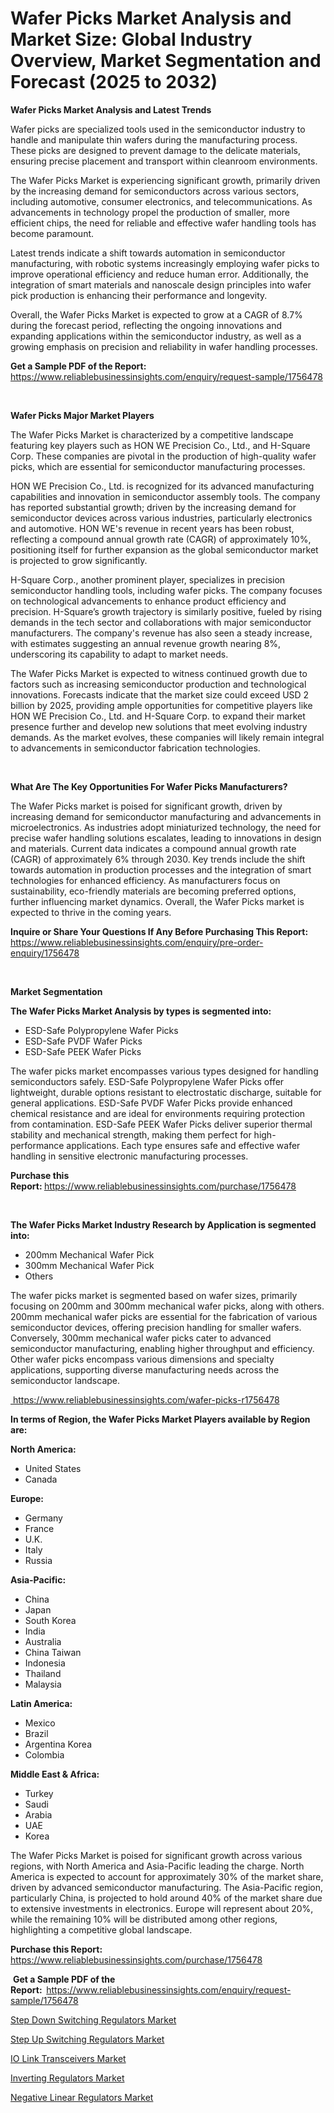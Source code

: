 <p><h1>Wafer Picks Market Analysis and Market Size: Global Industry Overview, Market Segmentation and Forecast (2025 to 2032)</h1></p><p><strong>Wafer Picks Market Analysis and Latest Trends</strong></p>
<p><p>Wafer picks are specialized tools used in the semiconductor industry to handle and manipulate thin wafers during the manufacturing process. These picks are designed to prevent damage to the delicate materials, ensuring precise placement and transport within cleanroom environments. </p><p>The Wafer Picks Market is experiencing significant growth, primarily driven by the increasing demand for semiconductors across various sectors, including automotive, consumer electronics, and telecommunications. As advancements in technology propel the production of smaller, more efficient chips, the need for reliable and effective wafer handling tools has become paramount. </p><p>Latest trends indicate a shift towards automation in semiconductor manufacturing, with robotic systems increasingly employing wafer picks to improve operational efficiency and reduce human error. Additionally, the integration of smart materials and nanoscale design principles into wafer pick production is enhancing their performance and longevity. </p><p>Overall, the Wafer Picks Market is expected to grow at a CAGR of 8.7% during the forecast period, reflecting the ongoing innovations and expanding applications within the semiconductor industry, as well as a growing emphasis on precision and reliability in wafer handling processes.</p></p>
<p><strong>Get a Sample PDF of the Report:&nbsp;</strong> <a href="https://www.reliablebusinessinsights.com/enquiry/request-sample/1756478?utm_campaign=950&utm_medium=2&utm_source=Github&utm_content=ia&utm_term=10022025&utm_id=wafer-picks">https://www.reliablebusinessinsights.com/enquiry/request-sample/1756478</a></p>
<p>&nbsp;</p>
<p><strong>Wafer Picks Major Market Players</strong></p>
<p><p>The Wafer Picks Market is characterized by a competitive landscape featuring key players such as HON WE Precision Co., Ltd., and H-Square Corp. These companies are pivotal in the production of high-quality wafer picks, which are essential for semiconductor manufacturing processes.</p><p>HON WE Precision Co., Ltd. is recognized for its advanced manufacturing capabilities and innovation in semiconductor assembly tools. The company has reported substantial growth; driven by the increasing demand for semiconductor devices across various industries, particularly electronics and automotive. HON WE's revenue in recent years has been robust, reflecting a compound annual growth rate (CAGR) of approximately 10%, positioning itself for further expansion as the global semiconductor market is projected to grow significantly.</p><p>H-Square Corp., another prominent player, specializes in precision semiconductor handling tools, including wafer picks. The company focuses on technological advancements to enhance product efficiency and precision. H-Square’s growth trajectory is similarly positive, fueled by rising demands in the tech sector and collaborations with major semiconductor manufacturers. The company's revenue has also seen a steady increase, with estimates suggesting an annual revenue growth nearing 8%, underscoring its capability to adapt to market needs.</p><p>The Wafer Picks Market is expected to witness continued growth due to factors such as increasing semiconductor production and technological innovations. Forecasts indicate that the market size could exceed USD 2 billion by 2025, providing ample opportunities for competitive players like HON WE Precision Co., Ltd. and H-Square Corp. to expand their market presence further and develop new solutions that meet evolving industry demands. As the market evolves, these companies will likely remain integral to advancements in semiconductor fabrication technologies.</p></p>
<p>&nbsp;</p>
<p><strong>What Are The Key Opportunities For Wafer Picks Manufacturers?</strong></p>
<p><p>The Wafer Picks market is poised for significant growth, driven by increasing demand for semiconductor manufacturing and advancements in microelectronics. As industries adopt miniaturized technology, the need for precise wafer handling solutions escalates, leading to innovations in design and materials. Current data indicates a compound annual growth rate (CAGR) of approximately 6% through 2030. Key trends include the shift towards automation in production processes and the integration of smart technologies for enhanced efficiency. As manufacturers focus on sustainability, eco-friendly materials are becoming preferred options, further influencing market dynamics. Overall, the Wafer Picks market is expected to thrive in the coming years.</p></p>
<p><strong>Inquire or Share Your Questions If Any Before Purchasing This Report:</strong> <a href="https://www.reliablebusinessinsights.com/enquiry/pre-order-enquiry/1756478?utm_campaign=950&utm_medium=2&utm_source=Github&utm_content=ia&utm_term=10022025&utm_id=wafer-picks">https://www.reliablebusinessinsights.com/enquiry/pre-order-enquiry/1756478</a></p>
<p>&nbsp;</p>
<p><strong>Market Segmentation</strong></p>
<p><strong>The Wafer Picks Market Analysis by types is segmented into:</strong></p>
<p><ul><li>ESD-Safe Polypropylene Wafer Picks</li><li>ESD-Safe PVDF Wafer Picks</li><li>ESD-Safe PEEK Wafer Picks</li></ul></p>
<p><p>The wafer picks market encompasses various types designed for handling semiconductors safely. ESD-Safe Polypropylene Wafer Picks offer lightweight, durable options resistant to electrostatic discharge, suitable for general applications. ESD-Safe PVDF Wafer Picks provide enhanced chemical resistance and are ideal for environments requiring protection from contamination. ESD-Safe PEEK Wafer Picks deliver superior thermal stability and mechanical strength, making them perfect for high-performance applications. Each type ensures safe and effective wafer handling in sensitive electronic manufacturing processes.</p></p>
<p><strong>Purchase this Report:&nbsp;</strong><a href="https://www.reliablebusinessinsights.com/purchase/1756478?utm_campaign=950&utm_medium=2&utm_source=Github&utm_content=ia&utm_term=10022025&utm_id=wafer-picks">https://www.reliablebusinessinsights.com/purchase/1756478</a></p>
<p>&nbsp;</p>
<p><strong>The Wafer Picks Market Industry Research by Application is segmented into:</strong></p>
<p><ul><li>200mm Mechanical Wafer Pick</li><li>300mm Mechanical Wafer Pick</li><li>Others</li></ul></p>
<p><p>The wafer picks market is segmented based on wafer sizes, primarily focusing on 200mm and 300mm mechanical wafer picks, along with others. 200mm mechanical wafer picks are essential for the fabrication of various semiconductor devices, offering precision handling for smaller wafers. Conversely, 300mm mechanical wafer picks cater to advanced semiconductor manufacturing, enabling higher throughput and efficiency. Other wafer picks encompass various dimensions and specialty applications, supporting diverse manufacturing needs across the semiconductor landscape.</p></p>
<p><a href="https://www.reliablebusinessinsights.com/wafer-picks-r1756478?utm_campaign=950&utm_medium=2&utm_source=Github&utm_content=ia&utm_term=10022025&utm_id=wafer-picks">&nbsp;https://www.reliablebusinessinsights.com/wafer-picks-r1756478</a></p>
<p><strong>In terms of Region, the Wafer Picks Market Players available by Region are:</strong></p>
<p>
    <p> <strong> North America: </strong>
        <ul>
            <li>United States</li>
            <li>Canada</li>
        </ul>
        </p> 
    <p> <strong> Europe: </strong>
        <ul>
            <li>Germany</li>
            <li>France</li>
            <li>U.K.</li>
            <li>Italy</li>
            <li>Russia</li>
        </ul>
        </p> 
    <p> <strong> Asia-Pacific: </strong>
        <ul>
            <li>China</li>
            <li>Japan</li>
            <li>South Korea</li>
            <li>India</li>
            <li>Australia</li>
            <li>China Taiwan</li>
            <li>Indonesia</li>
            <li>Thailand</li>
            <li>Malaysia</li>
        </ul>
        </p> 
    <p> <strong> Latin America: </strong>
        <ul>
            <li>Mexico</li>
            <li>Brazil</li>
            <li>Argentina Korea</li>
            <li>Colombia</li>
        </ul>
        </p> 
    <p> <strong> Middle East & Africa: </strong>
        <ul>
            <li>Turkey</li>
            <li>Saudi</li>
            <li>Arabia</li>
            <li>UAE</li>
            <li>Korea</li>
        </ul>
    </p>
    </p>
<p><p>The Wafer Picks Market is poised for significant growth across various regions, with North America and Asia-Pacific leading the charge. North America is expected to account for approximately 30% of the market share, driven by advanced semiconductor manufacturing. The Asia-Pacific region, particularly China, is projected to hold around 40% of the market share due to extensive investments in electronics. Europe will represent about 20%, while the remaining 10% will be distributed among other regions, highlighting a competitive global landscape.</p></p>
<p><strong>Purchase this Report: </strong><a href="https://www.reliablebusinessinsights.com/purchase/1756478?utm_campaign=950&utm_medium=2&utm_source=Github&utm_content=ia&utm_term=10022025&utm_id=wafer-picks">https://www.reliablebusinessinsights.com/purchase/1756478</a></p>
<p>&nbsp;<strong>Get a Sample PDF of the Report:&nbsp;&nbsp;</strong><a href="https://www.reliablebusinessinsights.com/enquiry/request-sample/1756478?utm_campaign=950&utm_medium=2&utm_source=Github&utm_content=ia&utm_term=10022025&utm_id=wafer-picks">https://www.reliablebusinessinsights.com/enquiry/request-sample/1756478</a></p>
<p><strong></strong></p>
<p><p><a href="https://github.com/nathaliehurles7142/Market-Research-Report-List-1/blob/main/step-down-switching-regulators-market.md?utm_campaign=950&utm_medium=2&utm_source=Github&utm_content=ia&utm_term=10022025&utm_id=wafer-picks">Step Down Switching Regulators Market</a></p><p><a href="https://github.com/rosalinebhakta48/Market-Research-Report-List-1/blob/main/step-up-switching-regulators-market.md?utm_campaign=950&utm_medium=2&utm_source=Github&utm_content=ia&utm_term=10022025&utm_id=wafer-picks">Step Up Switching Regulators Market</a></p><p><a href="https://github.com/hedbomkrahe/Market-Research-Report-List-1/blob/main/io-link-transceivers-market.md?utm_campaign=950&utm_medium=2&utm_source=Github&utm_content=ia&utm_term=10022025&utm_id=wafer-picks">IO Link Transceivers Market</a></p><p><a href="https://github.com/chongseney974/Market-Research-Report-List-1/blob/main/inverting-regulators-market.md?utm_campaign=950&utm_medium=2&utm_source=Github&utm_content=ia&utm_term=10022025&utm_id=wafer-picks">Inverting Regulators Market</a></p><p><a href="https://github.com/lateshab69/Market-Research-Report-List-1/blob/main/negative-linear-regulators-market.md?utm_campaign=950&utm_medium=2&utm_source=Github&utm_content=ia&utm_term=10022025&utm_id=wafer-picks">Negative Linear Regulators Market</a></p></p>